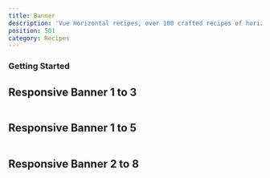 ```yaml
---
title: Banner
description: 'Vue Horizontal recipes, over 100 crafted recipes of horizontal layout with various design choices and control mechanisms ready for your needs.'
position: 501
category: Recipes
---
```


### Getting Started

<recipes-getting-started></recipes-getting-started>

## Responsive Banner 1 to 3

```vue[] import=recipes/banner/recipes-banner-1-3.vue padding=0 zoom
```

## Responsive Banner 1 to 5

```vue[] import=recipes/banner/recipes-banner-1-5.vue padding=0 zoom
```

## Responsive Banner 2 to 8

```vue[] import=recipes/banner/recipes-banner-2-8.vue padding=0 zoom
```
